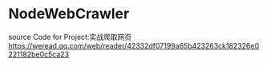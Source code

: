 # NodeWebCrawler
source Code for Project:实战爬取网页
https://weread.qq.com/web/reader/42332df07199a65b423263ck182326e0221182be0c5ca23
